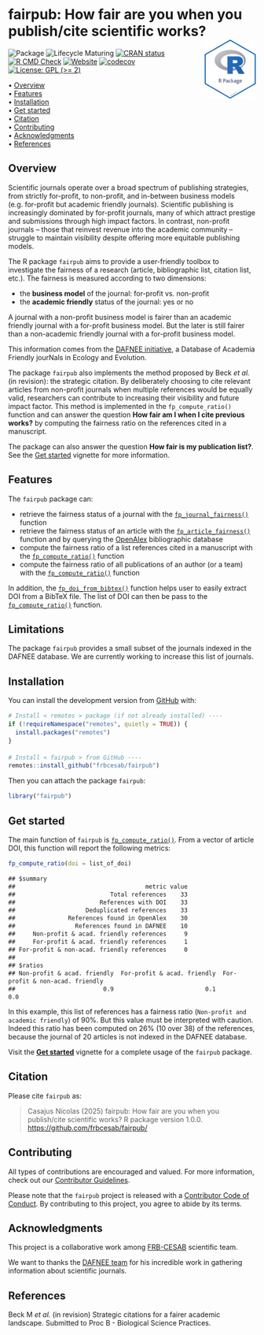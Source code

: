 
<!-- README.md is generated from README.Rmd. Please edit that file -->

# fairpub: How fair are you when you publish/cite scientific works? <img src="man/figures/package-sticker.png" align="right" style="float:right; height:120px;"/>

<!-- badges: start -->

![Package](https://img.shields.io/static/v1?message=Package&logo=r&labelColor=5c5c5c&color=yellowgreen&logoColor=white&label=%20)
![Lifecycle
Maturing](https://img.shields.io/badge/Lifecycle-Maturing-007EC6)
[![CRAN
status](https://www.r-pkg.org/badges/version/fairpub)](https://CRAN.R-project.org/package=fairpub)
[![R CMD
Check](https://github.com/frbcesab/fairpub/actions/workflows/R-CMD-check.yaml/badge.svg)](https://github.com/frbcesab/fairpub/actions/workflows/R-CMD-check.yaml)
[![Website](https://github.com/frbcesab/fairpub/actions/workflows/pkgdown.yaml/badge.svg)](https://github.com/frbcesab/fairpub/actions/workflows/pkgdown.yaml)
[![codecov](https://codecov.io/gh/frbcesab/fairpub/branch/main/graph/badge.svg)](https://app.codecov.io/gh/frbcesab/fairpub)
[![License: GPL (\>=
2)](https://img.shields.io/badge/License-GPL%20%28%3E%3D%202%29-blue.svg)](https://choosealicense.com/licenses/gpl-2.0/)
<!-- badges: end -->

<p align="left">
• <a href="#overview">Overview</a><br> •
<a href="#features">Features</a><br> •
<a href="#installation">Installation</a><br> •
<a href="#get-started">Get started</a><br> •
<a href="#citation">Citation</a><br> •
<a href="#contributing">Contributing</a><br> •
<a href="#acknowledgments">Acknowledgments</a><br> •
<a href="#references">References</a>
</p>

## Overview

Scientific journals operate over a broad spectrum of publishing
strategies, from strictly for-profit, to non-profit, and in-between
business models (e.g. for-profit but academic friendly journals).
Scientific publishing is increasingly dominated by for-profit journals,
many of which attract prestige and submissions through high impact
factors. In contrast, non-profit journals – those that reinvest revenue
into the academic community – struggle to maintain visibility despite
offering more equitable publishing models.

The R package `fairpub` aims to provide a user-friendly toolbox to
investigate the fairness of a research (article, bibliographic list,
citation list, etc.). The fairness is measured according to two
dimensions:

- the **business model** of the journal: for-profit vs. non-profit
- the **academic friendly** status of the journal: yes or no

A journal with a non-profit business model is fairer than an academic
friendly journal with a for-profit business model. But the later is
still fairer than a non-academic friendly journal with a for-profit
business model.

This information comes from the [DAFNEE
initiative](https://dafnee.isem-evolution.fr/), a Database of Academia
Friendly jourNals in Ecology and Evolution.

The package `fairpub` also implements the method proposed by Beck *et
al.* (in revision): the strategic citation. By deliberately choosing to
cite relevant articles from non-profit journals when multiple references
would be equally valid, researchers can contribute to increasing their
visibility and future impact factor. This method is implemented in the
`fp_compute_ratio()` function and can answer the question **How fair am
I when I cite previous works?** by computing the fairness ratio on the
references cited in a manuscript.

The package can also answer the question **How fair is my publication
list?**. See the [Get
started](https://frbcesab.github.io/fairpub/articles/fairpub.html)
vignette for more information.

## Features

The `fairpub` package can:

- retrieve the fairness status of a journal with the
  [`fp_journal_fairness()`](https://frbcesab.github.io/fairpub/reference/fp_journal_fairness.html)
  function
- retrieve the fairness status of an article with the
  [`fp_article_fairness()`](https://frbcesab.github.io/fairpub/reference/fp_article_fairness.html)
  function and by querying the [OpenAlex](https://openalex.org)
  bibliographic database
- compute the fairness ratio of a list references cited in a manuscript
  with the
  [`fp_compute_ratio()`](https://frbcesab.github.io/fairpub/reference/fp_compute_ratio.html)
  function
- compute the fairness ratio of all publications of an author (or a
  team) with the
  [`fp_compute_ratio()`](https://frbcesab.github.io/fairpub/reference/fp_compute_ratio.html)
  function

In addition, the
[`fp_doi_from_bibtex()`](https://frbcesab.github.io/fairpub/reference/fp_doi_from_bibtex.html)
function helps user to easily extract DOI from a BibTeX file. The list
of DOI can then be pass to the
[`fp_compute_ratio()`](https://frbcesab.github.io/fairpub/reference/fp_compute_ratio.html)
function.

## Limitations

The package `fairpub` provides a small subset of the journals indexed in
the DAFNEE database. We are currently working to increase this list of
journals.

## Installation

You can install the development version from
[GitHub](https://github.com/) with:

``` r
# Install < remotes > package (if not already installed) ----
if (!requireNamespace("remotes", quietly = TRUE)) {
  install.packages("remotes")
}

# Install < fairpub > from GitHub ----
remotes::install_github("frbcesab/fairpub")
```

Then you can attach the package `fairpub`:

``` r
library("fairpub")
```

## Get started

The main function of `fairpub` is
[`fp_compute_ratio()`](https://frbcesab.github.io/fairpub/reference/fp_compute_ratio.html).
From a vector of article DOI, this function will report the following
metrics:

``` r
fp_compute_ratio(doi = list_of_doi)
```

    ## $summary
    ##                                     metric value
    ##                           Total references    33
    ##                        References with DOI    33
    ##                    Deduplicated references    33
    ##               References found in OpenAlex    30
    ##                 References found in DAFNEE    10
    ##     Non-profit & acad. friendly references     9
    ##     For-profit & acad. friendly references     1
    ## For-profit & non-acad. friendly references     0
    ## 
    ## $ratios
    ## Non-profit & acad. friendly  For-profit & acad. friendly  For-profit & non-acad. friendly 
    ##                         0.9                          0.1                              0.0 

In this example, this list of references has a fairness ratio
(`Non-profit and academic friendly`) of 90%. But this value must be
interpreted with caution. Indeed this ratio has been computed on 26% (10
over 38) of the references, because the journal of 20 articles is not
indexed in the DAFNEE database.

Visit the [**Get
started**](https://frbcesab.github.io/fairpub/articles/fairpub.html)
vignette for a complete usage of the `fairpub` package.

## Citation

Please cite `fairpub` as:

> Casajus Nicolas (2025) fairpub: How fair are you when you publish/cite
> scientific works? R package version 1.0.0.
> <https://github.com/frbcesab/fairpub/>

## Contributing

All types of contributions are encouraged and valued. For more
information, check out our [Contributor
Guidelines](https://github.com/frbcesab/fairpub/blob/main/CONTRIBUTING.md).

Please note that the `fairpub` project is released with a [Contributor
Code of
Conduct](https://contributor-covenant.org/version/2/1/CODE_OF_CONDUCT.html).
By contributing to this project, you agree to abide by its terms.

## Acknowledgments

This project is a collaborative work among
[FRB-CESAB](https://www.fondationbiodiversite.fr/en/about-the-foundation/le-cesab/)
scientific team.

We want to thanks the [DAFNEE team](https://dafnee.isem-evolution.fr/)
for his incredible work in gathering information about scientific
journals.

## References

Beck M *et al.* (in revision) Strategic citations for a fairer academic
landscape. Submitted to Proc B - Biological Science Practices.
